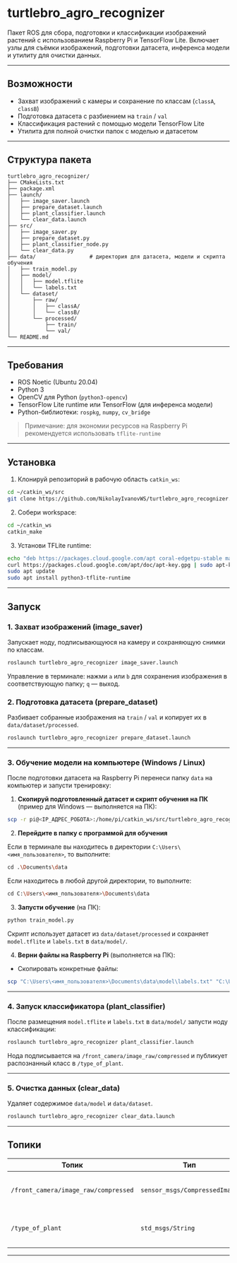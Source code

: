 # turtlebro_agro_recognizer

Пакет ROS для сбора, подготовки и классификации изображений растений с использованием Raspberry Pi и TensorFlow Lite. Включает узлы для съёмки изображений, подготовки датасета, инференса модели и утилиту для очистки данных.

---

## Возможности

- Захват изображений с камеры и сохранение по классам (`classA`, `classB`)  
- Подготовка датасета с разбиением на `train` / `val`  
- Классификация растений с помощью модели TensorFlow Lite  
- Утилита для полной очистки папок с моделью и датасетом

---

## Структура пакета

```
turtlebro_agro_recognizer/
├── CMakeLists.txt
├── package.xml
├── launch/
│   ├── image_saver.launch
│   ├── prepare_dataset.launch
│   ├── plant_classifier.launch
│   └── clear_data.launch
├── src/
│   ├── image_saver.py
│   ├── prepare_dataset.py
│   ├── plant_classifier_node.py
│   └── clear_data.py
├── data/                 # директория для датасета, модели и скрипта обучения
│   ├── train_model.py
│   ├── model/
│   │   ├── model.tflite
│   │   └── labels.txt
│   └── dataset/
│       ├── raw/
│       │   ├── classA/
│       │   └── classB/
│       └── processed/
│           ├── train/
│           └── val/
└── README.md
```

---

## Требования

- ROS Noetic (Ubuntu 20.04)  
- Python 3  
- OpenCV для Python (`python3-opencv`)  
- TensorFlow Lite runtime или TensorFlow (для инференса модели)  
- Python-библиотеки: `rospkg`, `numpy`, `cv_bridge`

> Примечание: для экономии ресурсов на Raspberry Pi рекомендуется использовать `tflite-runtime`

---

## Установка

1. Клонируй репозиторий в рабочую область `catkin_ws`:

```bash
cd ~/catkin_ws/src
git clone https://github.com/NikolayIvanovWS/turtlebro_agro_recognizer.git
```

2. Собери workspace:

```bash
cd ~/catkin_ws
catkin_make
```

3. Установи TFLite runtime:

```bash
echo "deb https://packages.cloud.google.com/apt coral-edgetpu-stable main" | sudo tee /etc/apt/sources.list.d/coral-edgetpu.list
curl https://packages.cloud.google.com/apt/doc/apt-key.gpg | sudo apt-key add -
sudo apt update
sudo apt install python3-tflite-runtime
```

---

## Запуск


### 1. Захват изображений (image_saver)

Запускает ноду, подписывающуюся на камеру и сохраняющую снимки по классам.

```bash
roslaunch turtlebro_agro_recognizer image_saver.launch
```

Управление в терминале: нажми `a` или `b` для сохранения изображения в соответствующую папку; `q` — выход.

### 2. Подготовка датасета (prepare_dataset)

Разбивает собранные изображения на `train` / `val` и копирует их в `data/dataset/processed`.

```bash
roslaunch turtlebro_agro_recognizer prepare_dataset.launch
```

---

### 3. Обучение модели на компьютере (Windows / Linux)

После подготовки датасета на Raspberry Pi перенеси папку `data` на компьютер и запусти тренировку:

1. **Скопируй подготовленный датасет и скрипт обучения на ПК** (пример для Windows — выполняется на ПК):

```bash
scp -r pi@<IP_АДРЕС_РОБОТА>:/home/pi/catkin_ws/src/turtlebro_agro_recognizer/data "C:\Users\<имя_пользователя>\Documents"
```

2.  **Перейдите в папку с программой для обучения**

Если в терминале вы находитесь в директории `C:\Users\<имя_пользователя>`, то выполните:

```bash
сd .\Documents\data
```

Если находитесь в любой другой директории, то выполните:

```bash
сd C:\Users\<имя_пользователя>\Documents\data
```
  
3.   **Запусти обучение** (на ПК):

```bash
python train_model.py
```

Скрипт использует датасет из `data/dataset/processed` и сохраняет `model.tflite` и `labels.txt` в `data/model/`.

4. **Верни файлы на Raspberry Pi** (выполняется на ПК):

- Скопировать конкретные файлы:

```bash
scp "C:\Users\<имя_пользователя>\Documents\data\model\labels.txt" "C:\Users\<имя_пользователя>\Documents\data\model\model.tflite" pi@<IP_АДРЕС_РОБОТА>:/home/pi/catkin_ws/src/turtlebro_agro_recognizer/data/model/
```

---

### 4. Запуск классификатора (plant_classifier)

После размещения `model.tflite` и `labels.txt` в `data/model/` запусти ноду классификации:

```bash
roslaunch turtlebro_agro_recognizer plant_classifier.launch
```

Нода подписывается на `/front_camera/image_raw/compressed` и публикует распознанный класс в `/type_of_plant`.

---

### 5. Очистка данных (clear_data)

Удаляет содержимое `data/model` и `data/dataset`.

```bash
roslaunch turtlebro_agro_recognizer clear_data.launch
```

---

## Топики

| Топик                                  | Тип                                 | Описание                               |
|----------------------------------------|-------------------------------------|----------------------------------------|
| `/front_camera/image_raw/compressed`   | `sensor_msgs/CompressedImage`       | Входящие сжатые изображения камеры     |
| `/type_of_plant`                       | `std_msgs/String`                   | Определённый класс растения (строка)   |

---
